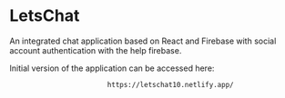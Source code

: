 # LetsChat
An integrated chat application based on React and Firebase with social account authentication with the help firebase.

Initial version of the application can be accessed here:

                            https://letschat10.netlify.app/
